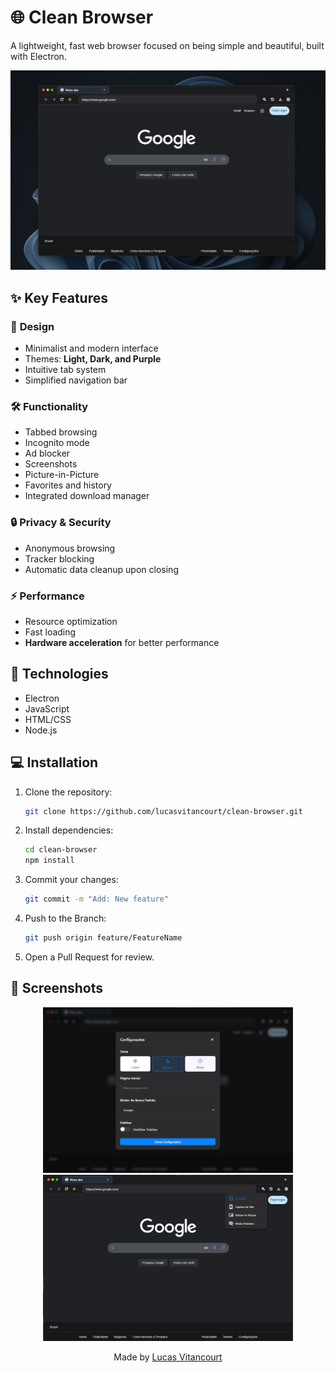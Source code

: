 
# 🌐 Clean Browser

A lightweight, fast web browser focused on being simple and beautiful, built with Electron.

<p align="center">
  <img src="./screenshots/print1.png" alt="Clean Browser Interface" width="800"/>
</p>

## ✨ **Key Features**

### 🎨 **Design**
- Minimalist and modern interface
- Themes: **Light, Dark, and Purple**
- Intuitive tab system
- Simplified navigation bar

### 🛠️ **Functionality**
- Tabbed browsing
- Incognito mode
- Ad blocker
- Screenshots
- Picture-in-Picture
- Favorites and history
- Integrated download manager

### 🔒 **Privacy & Security**
- Anonymous browsing
- Tracker blocking
- Automatic data cleanup upon closing

### ⚡ **Performance**
- Resource optimization
- Fast loading
- **Hardware acceleration** for better performance

## 🚀 **Technologies**
- Electron
- JavaScript
- HTML/CSS
- Node.js

## 💻 **Installation**

1. Clone the repository:
   ```bash
   git clone https://github.com/lucasvitancourt/clean-browser.git
   ```

2. Install dependencies:
   ```bash
   cd clean-browser
   npm install
   ```

3. Commit your changes:
   ```bash
   git commit -m "Add: New feature"
   ```
4. Push to the Branch:
   ```bash
   git push origin feature/FeatureName
   ```
5. Open a Pull Request for review.

## 📸 **Screenshots**

<p align="center">
  <img src="./screenshots/print2.png" alt="Themes" width="400"/>
  <img src="./screenshots/print3.png" alt="Features" width="400"/>
</p>

<p align="center">
  Made by <a href="https://github.com/lucasvitancourt">Lucas Vitancourt</a>
</p>
